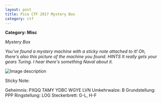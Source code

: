 ```yaml
---
layout: post
title: Pico CTF 2017 Mystery Box
category: ctf
---
```

<b>Category: Misc</b>

<i>Mystery Box

You've found a mystery machine with a sticky note attached to it! Oh, there's also this picture of the machine you found.
HINTS
It really gets your gears Turing.
I hear there's something Naval about it.</i>


![Image description](/images/mysterbox.png)

Sticky  Note:

Geheimnis: PXQQ TAMY YDBC WGYE LVN
Umkehrwalze: B
Grundstellung: PPP
Ringstellung: LOG
Steckerbrett: G-L, H-F
